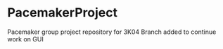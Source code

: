 # PacemakerProject
Pacemaker group project repository for 3K04
Branch added to continue work on GUI
